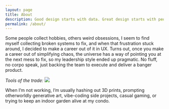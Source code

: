 ```yaml
---
layout: page
title: About
description: Good design starts with data. Great design starts with people.
permalink: /about/
---
```


Some people collect hobbies, others weird obsessions, I seem to find myself collecting broken systems to fix, and when that frustration stuck around, I decided to make a career out of it in UX. Turns out, once you make a career out of simplifying chaos, the universe has a way of pointing you at the next mess to fix, so my leadership style ended up pragmatic. No fluff, no corpo speak, just backing the team to execute and deliver a banger product.

*Tools of the trade:*
<img src="https://skillicons.dev/icons?i=apple,ae,bootstrap,css,figma,github,html,js,md,notion,sass,tailwind,vscode" />

When I’m not working, I’m usually hashing out 3D prints, prompting otherworldly generative art, vibe-coding side projects, casual gaming, or trying to keep an indoor garden alive at my condo.